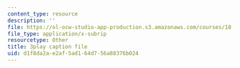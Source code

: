 ```yaml
---
content_type: resource
description: ''
file: https://ol-ocw-studio-app-production.s3.amazonaws.com/courses/18-02sc-multivariable-calculus-fall-2010/d1f8da2ae2af5ad164d756a88376b024_KnVNFj53Eq4.srt
file_type: application/x-subrip
resourcetype: Other
title: 3play caption file
uid: d1f8da2a-e2af-5ad1-64d7-56a88376b024
---
```

